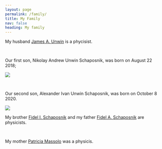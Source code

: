 ```yaml
---
layout: page
permalink: /family/
title: My Family
nav: false
heading: My family
---
```


My husband [James A. Unwin](https://unwin.people.uic.edu/James_Unwin.html) is a phycisist.

<br>

Our first son, Nikolay Andrew Unwin Schaposnik, was born on August 22 2018; 

![]({{site.baseurl}}/assets/img/niko1.jpeg) 

<br>


Our second son, Alexander Ivan Unwin Schaposnik, was born on October 8 2020.

![]({{site.baseurl}}/assets/img/alex1.jpeg) 
<br>

My brother [Fidel I. Schaposnik](https://fidel-schaposnik.github.io/) and my father [Fidel A. Schaposnik](https://sites.google.com/site/schaposnik/) are physicists. 

<br>

My mother [Patricia Massolo](https://es.wikipedia.org/wiki/Claudia_Patricia_Massolo) was a physicis. 

